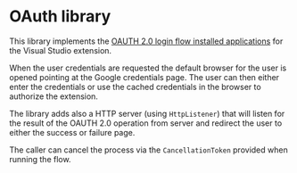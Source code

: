 # OAuth library
This library implements the [OAUTH 2.0 login flow installed applications](https://developers.google.com/identity/protocols/OAuth2InstalledApp) for the Visual Studio extension. 

When the user credentials are requested the default browser for the user is opened pointing at the Google credentials page. The user can then either enter the credentials or use the cached credentials in the browser to authorize the extension.

The library adds also a HTTP server (using `HttpListener`) that will listen for the result of the OAUTH 2.0 operation from server and redirect the user to either the success or failure page.

The caller can cancel the process via the `CancellationToken` provided when running the flow.

